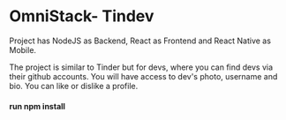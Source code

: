 # OmniStack- Tindev
Project has NodeJS as Backend, React as Frontend and React Native as Mobile.

The project is similar to Tinder but for devs, where you can find devs via their github accounts.
You will have access to dev's photo, username and bio. You can like or dislike a profile.
 
#### run npm install
